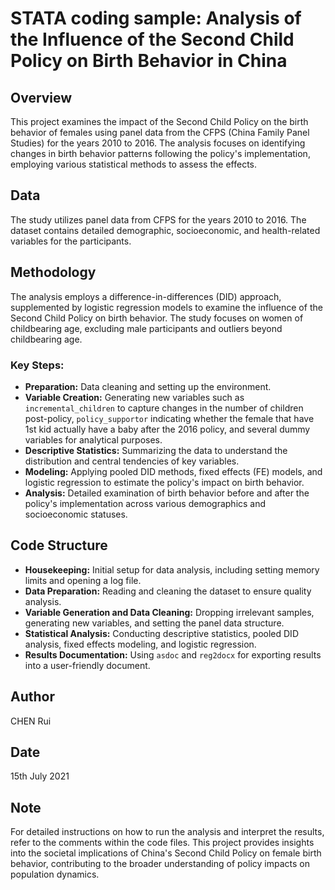 # STATA coding sample: Analysis of the Influence of the Second Child Policy on Birth Behavior in China

## Overview

This project examines the impact of the Second Child Policy on the birth behavior of females using panel data from the CFPS (China Family Panel Studies) for the years 2010 to 2016. The analysis focuses on identifying changes in birth behavior patterns following the policy's implementation, employing various statistical methods to assess the effects.

## Data

The study utilizes panel data from CFPS for the years 2010 to 2016. The dataset contains detailed demographic, socioeconomic, and health-related variables for the participants.

## Methodology

The analysis employs a difference-in-differences (DID) approach, supplemented by logistic regression models to examine the influence of the Second Child Policy on birth behavior. The study focuses on women of childbearing age, excluding male participants and outliers beyond childbearing age.

### Key Steps:
- **Preparation:** Data cleaning and setting up the environment.
- **Variable Creation:** Generating new variables such as `incremental_children` to capture changes in the number of children post-policy, `policy_supportor` indicating whether the female that have 1st kid actually have a baby after the 2016 policy, and several dummy variables for analytical purposes.
- **Descriptive Statistics:** Summarizing the data to understand the distribution and central tendencies of key variables.
- **Modeling:** Applying pooled DID methods, fixed effects (FE) models, and logistic regression to estimate the policy's impact on birth behavior.
- **Analysis:** Detailed examination of birth behavior before and after the policy's implementation across various demographics and socioeconomic statuses.

## Code Structure

- **Housekeeping:** Initial setup for data analysis, including setting memory limits and opening a log file.
- **Data Preparation:** Reading and cleaning the dataset to ensure quality analysis.
- **Variable Generation and Data Cleaning:** Dropping irrelevant samples, generating new variables, and setting the panel data structure.
- **Statistical Analysis:** Conducting descriptive statistics, pooled DID analysis, fixed effects modeling, and logistic regression.
- **Results Documentation:** Using `asdoc` and `reg2docx` for exporting results into a user-friendly document.

## Author

CHEN Rui

## Date

15th July 2021

## Note

For detailed instructions on how to run the analysis and interpret the results, refer to the comments within the code files. This project provides insights into the societal implications of China's Second Child Policy on female birth behavior, contributing to the broader understanding of policy impacts on population dynamics.
